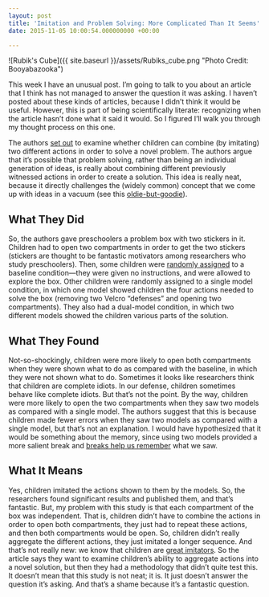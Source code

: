```yaml
---
layout: post
title: 'Imitation and Problem Solving: More Complicated Than It Seems'
date: 2015-11-05 10:00:54.000000000 +00:00

---
```

![Rubik's Cube]({{ site.baseurl }}/assets/Rubiks_cube.png "Photo Credit: Booyabazooka")

This week I have an unusual post. I’m going to talk to you about an article that I think has not managed to answer the question it was asking. I haven’t posted about these kinds of articles, because I didn’t think it would be useful. However, this is part of being scientifically literate: recognizing when the article hasn’t done what it said it would. So I figured I’ll walk you through my thought process on this one.

The authors [set out](http://www.ncbi.nlm.nih.gov/pmc/articles/PMC4585006/) to examine whether children can combine (by imitating) two different actions in order to solve a novel problem. The authors argue that it’s possible that problem solving, rather than being an individual generation of ideas, is really about combining different previously witnessed actions in order to create a solution. This idea is really neat, because it directly challenges the (widely common) concept that we come up with ideas in a vacuum (see this [oldie-but-goodie](https://galpod.com/carpe-diem-really/)).

## What They Did

So, the authors gave preschoolers a problem box with two stickers in it. Children had to open two compartments in order to get the two stickers (stickers are thought to be fantastic motivators among researchers who study preschoolers). Then, some children were [randomly assigned](https://galpod.com/glossary#randomassignment) to a baseline condition—they were given no instructions, and were allowed to explore the box. Other children were randomly assigned to a single model condition, in which one model showed children the four actions needed to solve the box (removing two Velcro “defenses” and opening two compartments). They also had a dual-model condition, in which two different models showed the children various parts of the solution.

## What They Found

Not-so-shockingly, children were more likely to open both compartments when they were shown what to do as compared with the baseline, in which they were not shown what to do. Sometimes it looks like researchers think that children are complete idiots. In our defense, children sometimes behave like complete idiots. But that’s not the point. By the way, children were more likely to open the two compartments when they saw two models as compared with a single model. The authors suggest that this is because children made fewer errors when they saw two models as compared with a single model, but that’s not an explanation. I would have hypothesized that it would be something about the memory, since using two models provided a more salient break and [breaks help us remember](https://www.researchgate.net/publication/41426542_Enhanced_Brain_Correlations_during_Rest_Are_Related_to_Memory_for_Recent_Experiences) what we saw.

## What It Means

Yes, children imitated the actions shown to them by the models. So, the researchers found significant results and published them, and that’s fantastic. But, my problem with this study is that each compartment of the box was independent. That is, children didn’t have to combine the actions in order to open both compartments, they just had to repeat these actions, and then both compartments would be open. So, children didn’t really aggregate the different actions, they just imitated a longer sequence. And that’s not really new: we know that children are [great imitators](http://psycnet.apa.org/journals/dev/31/5/838/). So the article says they want to examine children’s ability to aggregate actions into a novel solution, but then they had a methodology that didn’t quite test this. It doesn’t mean that this study is not neat; it is. It just doesn’t answer the question it’s asking. And that’s a shame because it’s a fantastic question.
